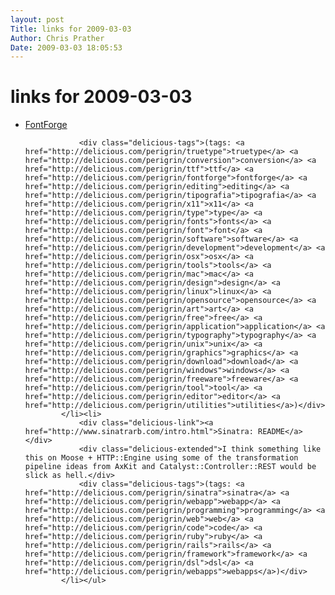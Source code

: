 ```yaml
---
layout: post
Title: links for 2009-03-03  
Author: Chris Prather
Date: 2009-03-03 18:05:53
---
```


# links for 2009-03-03
<ul class="delicious"><li>
                <div class="delicious-link"><a href="http://fontforge.sourceforge.net/">FontForge</a></div>
                
                <div class="delicious-tags">(tags: <a href="http://delicious.com/perigrin/truetype">truetype</a> <a href="http://delicious.com/perigrin/conversion">conversion</a> <a href="http://delicious.com/perigrin/ttf">ttf</a> <a href="http://delicious.com/perigrin/fontforge">fontforge</a> <a href="http://delicious.com/perigrin/editing">editing</a> <a href="http://delicious.com/perigrin/tipografia">tipografia</a> <a href="http://delicious.com/perigrin/x11">x11</a> <a href="http://delicious.com/perigrin/type">type</a> <a href="http://delicious.com/perigrin/fonts">fonts</a> <a href="http://delicious.com/perigrin/font">font</a> <a href="http://delicious.com/perigrin/software">software</a> <a href="http://delicious.com/perigrin/development">development</a> <a href="http://delicious.com/perigrin/osx">osx</a> <a href="http://delicious.com/perigrin/tools">tools</a> <a href="http://delicious.com/perigrin/mac">mac</a> <a href="http://delicious.com/perigrin/design">design</a> <a href="http://delicious.com/perigrin/linux">linux</a> <a href="http://delicious.com/perigrin/opensource">opensource</a> <a href="http://delicious.com/perigrin/art">art</a> <a href="http://delicious.com/perigrin/free">free</a> <a href="http://delicious.com/perigrin/application">application</a> <a href="http://delicious.com/perigrin/typography">typography</a> <a href="http://delicious.com/perigrin/unix">unix</a> <a href="http://delicious.com/perigrin/graphics">graphics</a> <a href="http://delicious.com/perigrin/download">download</a> <a href="http://delicious.com/perigrin/windows">windows</a> <a href="http://delicious.com/perigrin/freeware">freeware</a> <a href="http://delicious.com/perigrin/tool">tool</a> <a href="http://delicious.com/perigrin/editor">editor</a> <a href="http://delicious.com/perigrin/utilities">utilities</a>)</div>
            </li><li>
                <div class="delicious-link"><a href="http://www.sinatrarb.com/intro.html">Sinatra: README</a></div>
                <div class="delicious-extended">I think something like this on Moose + HTTP::Engine using some of the transformation pipeline ideas from AxKit and Catalyst::Controller::REST would be slick as hell.</div>
                <div class="delicious-tags">(tags: <a href="http://delicious.com/perigrin/sinatra">sinatra</a> <a href="http://delicious.com/perigrin/webapp">webapp</a> <a href="http://delicious.com/perigrin/programming">programming</a> <a href="http://delicious.com/perigrin/web">web</a> <a href="http://delicious.com/perigrin/code">code</a> <a href="http://delicious.com/perigrin/ruby">ruby</a> <a href="http://delicious.com/perigrin/rails">rails</a> <a href="http://delicious.com/perigrin/framework">framework</a> <a href="http://delicious.com/perigrin/dsl">dsl</a> <a href="http://delicious.com/perigrin/webapps">webapps</a>)</div>
            </li></ul>
